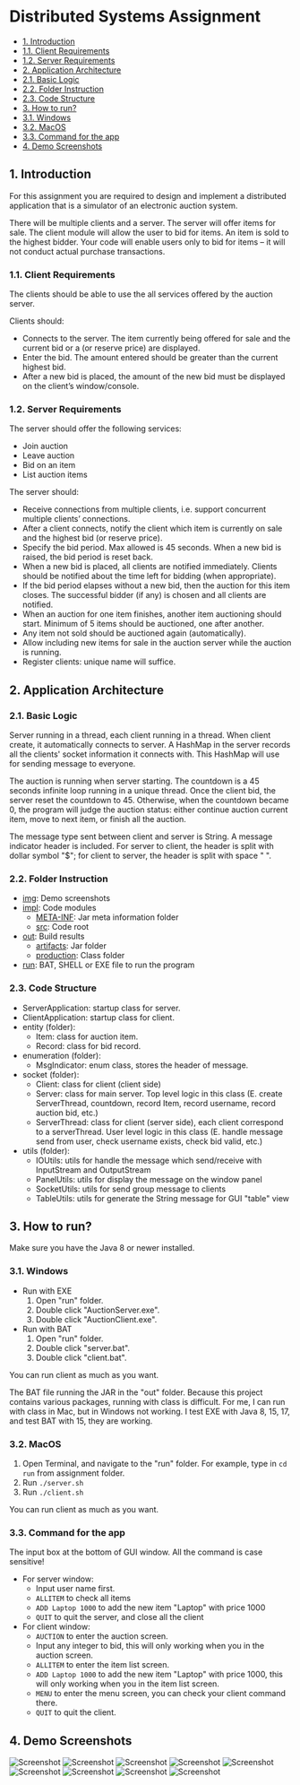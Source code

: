 # Distributed Systems Assignment

- [1. Introduction](#1-introduction)
- [1.1. Client Requirements](#11-client-requirements)
- [1.2. Server Requirements](#12-server-requirements)
- [2. Application Architecture](#2-application-architecture)
- [2.1. Basic Logic](#21-basic-logic)
- [2.2. Folder Instruction](#22-folder-instruction)
- [2.3. Code Structure](#23-code-structure)
- [3. How to run?](#3-how-to-run)
- [3.1. Windows](#31-windows)
- [3.2. MacOS](#32-macos)
- [3.3. Command for the app](#33-command-for-the-app)
- [4. Demo Screenshots](#4-demo-screenshots)

## 1. Introduction

For this assignment you are required to design and implement a distributed application that is a simulator of an electronic auction system.

There will be multiple clients and a server. The server will offer items for sale. The client module will allow the user to bid for items. An item is sold to the highest bidder. Your code will enable users only to bid for items – it will not conduct actual purchase transactions.

### 1.1. Client Requirements

The clients should be able to use the all services offered by the auction server.

Clients should:

- Connects to the server. The item currently being offered for sale and the current bid or a (or reserve price) are displayed.
- Enter the bid. The amount entered should be greater than the current highest bid.
- After a new bid is placed, the amount of the new bid must be displayed on the client’s window/console.

### 1.2. Server Requirements

The server should offer the following services:

- Join auction
- Leave auction
- Bid on an item
- List auction items

The server should:

- Receive connections from multiple clients, i.e. support concurrent multiple clients’ connections.
- After a client connects, notify the client which item is currently on sale and the highest bid (or reserve price).
- Specify the bid period. Max allowed is 45 seconds. When a new bid is raised, the bid period is reset back.
- When a new bid is placed, all clients are notified immediately. Clients should be notified about the time left for bidding (when appropriate).
- If the bid period elapses without a new bid, then the auction for this item closes. The successful bidder (if any) is chosen and all clients are notified.
- When an auction for one item finishes, another item auctioning should start. Minimum of 5 items should be auctioned, one after another.
- Any item not sold should be auctioned again (automatically).
- Allow including new items for sale in the auction server while the auction is running.
- Register clients: unique name will suffice.

## 2. Application Architecture

### 2.1. Basic Logic

Server running in a thread, each client running in a thread. When client create, it automatically connects to server. A HashMap in the server records all the clients' socket information it connects with. This HashMap will use for sending message to everyone.

The auction is running when server starting. The countdown is a 45 seconds infinite loop running in a unique thread. Once the client bid, the server reset the countdown to 45. Otherwise, when the countdown became 0, the program will judge the auction status: either continue auction current item, move to next item, or finish all the auction.

The message type sent between client and server is String. A message indicator header is included. For server to client, the header is split with dollar symbol "$"; for client to server, the header is split with space " ".

### 2.2. Folder Instruction

- [img](https://github.com/Theodore-Ho/auction_system/tree/main/img): Demo screenshots
- [impl](https://github.com/Theodore-Ho/auction_system/tree/main/impl): Code modules
  - [META-INF](https://github.com/Theodore-Ho/auction_system/tree/main/impl/meta-inf): Jar meta information folder
  - [src](https://github.com/Theodore-Ho/auction_system/tree/main/impl/src): Code root
- [out](https://github.com/Theodore-Ho/auction_system/tree/main/out): Build results
  - [artifacts](https://github.com/Theodore-Ho/auction_system/tree/main/out/artifacts): Jar folder
  - [production](https://github.com/Theodore-Ho/auction_system/tree/main/out/production): Class folder
- [run](https://github.com/Theodore-Ho/auction_system/tree/main/run): BAT, SHELL or EXE file to run the program

### 2.3. Code Structure

- ServerApplication: startup class for server.
- ClientApplication: startup class for client.
- entity (folder):
  - Item: class for auction item.
  - Record: class for bid record.
- enumeration (folder):
  - MsgIndicator: enum class, stores the header of message.
- socket (folder):
  - Client: class for client (client side)
  - Server: class for main server. Top level logic in this class (E. create ServerThread, countdown, record Item, record username, record auction bid, etc.)
  - ServerThread: class for client (server side), each client correspond to a serverThread. User level logic in this class (E. handle message send from user, check username exists, check bid valid, etc.)
- utils (folder):
  - IOUtils: utils for handle the message which send/receive with InputStream and OutputStream
  - PanelUtils: utils for display the message on the window panel
  - SocketUtils: utils for send group message to clients
  - TableUtils: utils for generate the String message for GUI "table" view

## 3. How to run?
Make sure you have the Java 8 or newer installed.

### 3.1. Windows
- Run with EXE
  1. Open "run" folder.
  2. Double click "AuctionServer.exe".
  3. Double click "AuctionClient.exe".
- Run with BAT
  1. Open "run" folder.
  2. Double click "server.bat".
  3. Double click "client.bat".

You can run client as much as you want.

The BAT file running the JAR in the "out" folder. Because this project contains various packages, running with class is difficult. For me, I can run with class in Mac, but in Windows not working. I test EXE with Java 8, 15, 17, and test BAT with 15, they are working.

### 3.2. MacOS
1. Open Terminal, and navigate to the "run" folder. For example, type in ```cd run``` from assignment folder.
2. Run ```./server.sh```
3. Run ```./client.sh```

You can run client as much as you want.

### 3.3. Command for the app
The input box at the bottom of GUI window. All the command is case sensitive!
- For server window:
  - Input user name first.
  - ```ALLITEM``` to check all items
  - ```ADD Laptop 1000``` to add the new item "Laptop" with price 1000
  - ```QUIT``` to quit the server, and close all the client
- For client window:
  - ```AUCTION``` to enter the auction screen.
  - Input any integer to bid, this will only working when you in the auction screen.
  - ```ALLITEM``` to enter the item list screen.
  - ```ADD Laptop 1000``` to add the new item "Laptop" with price 1000, this will only working when you in the item list screen.
  - ```MENU``` to enter the menu screen, you can check your client command there.
  - ```QUIT``` to quit the client.

## 4. Demo Screenshots
![Screenshot](https://github.com/Theodore-Ho/auction_system/blob/main/img/Screenshot1.png)
![Screenshot](https://github.com/Theodore-Ho/auction_system/blob/main/img/Screenshot2.png)
![Screenshot](https://github.com/Theodore-Ho/auction_system/blob/main/img/Screenshot3.png)
![Screenshot](https://github.com/Theodore-Ho/auction_system/blob/main/img/Screenshot4.png)
![Screenshot](https://github.com/Theodore-Ho/auction_system/blob/main/img/Screenshot5.png)
![Screenshot](https://github.com/Theodore-Ho/auction_system/blob/main/img/Screenshot6.png)
![Screenshot](https://github.com/Theodore-Ho/auction_system/blob/main/img/Screenshot7.png)
![Screenshot](https://github.com/Theodore-Ho/auction_system/blob/main/img/Screenshot8.png)
![Screenshot](https://github.com/Theodore-Ho/auction_system/blob/main/img/Screenshot9.png)
